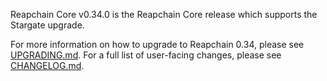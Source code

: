 Reapchain Core v0.34.0 is the Reapchain Core release which supports the Stargate upgrade. 

For more information on how to upgrade to Reapchain 0.34, please see [UPGRADING.md](https://github.com/tendermint/tendermint/blob/release/v0.34.0/UPGRADING.md). 
For a full list of user-facing changes, please see [CHANGELOG.md](https://github.com/tendermint/tendermint/blob/release/v0.34.0/CHANGELOG.md). 